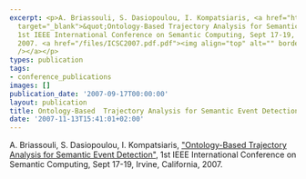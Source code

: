 ```yaml
---
excerpt: <p>A. Briassouli, S. Dasiopoulou, I. Kompatsiaris, <a href="http://doi.ieeecomputersociety.org/10.1109/ICSC.2007.33"
  target="_blank">&quot;Ontology-Based Trajectory Analysis for Semantic Event Detection&quot;</a>,
  1st IEEE International Conference on Semantic Computing, Sept 17-19, Irvine, California,
  2007. <a href="/files/ICSC2007.pdf.pdf"><img align="top" alt="" border="0" src="/files/pdf/pdf.png"
  /></a></p>
types: publication
tags:
- conference_publications
images: []
publication_date: '2007-09-17T00:00:00'
layout: publication
title: Ontology-Based  Trajectory Analysis for Semantic Event Detection
date: '2007-11-13T15:41:01+02:00'
---
```

<p>A. Briassouli, S. Dasiopoulou, I. Kompatsiaris, <a href="http://doi.ieeecomputersociety.org/10.1109/ICSC.2007.33" target="_blank">&quot;Ontology-Based Trajectory Analysis for Semantic Event Detection&quot;</a>, 1st IEEE International Conference on Semantic Computing, Sept 17-19, Irvine, California, 2007. <a href="/files/ICSC2007.pdf.pdf"><img align="top" alt="" border="0" src="/files/pdf/pdf.png" /></a></p>
